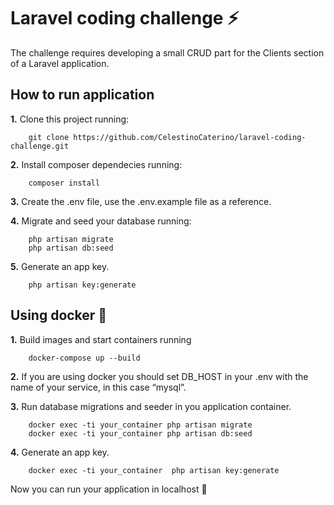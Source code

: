 # Laravel coding challenge :zap:

The challenge requires developing a small CRUD part for the Clients section of a Laravel application.


## How to run application

**1.** Clone this project running:

        git clone https://github.com/CelestinoCaterino/laravel-coding-challenge.git
        
**2.** Install composer dependecies running:

        composer install
        
**3.** Create the .env file, use the .env.example file as a reference.

**4.** Migrate and seed your database running:

        php artisan migrate
        php artisan db:seed

**5.** Generate an app key.

        php artisan key:generate
        
## Using docker :whale2:

**1.** Build images and start containers running

        docker-compose up --build

**2.**  If you are using docker you should set DB_HOST in your .env with the name of your service, in this case “mysql”.

**3.**  Run database migrations and seeder in you application container.

        docker exec -ti your_container php artisan migrate
        docker exec -ti your_container php artisan db:seed

**4.**  Generate an app key.

        docker exec -ti your_container  php artisan key:generate


 Now you can run your application in localhost :rocket: